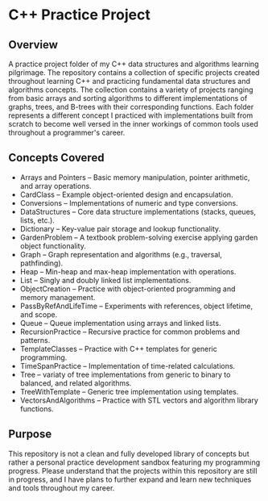 # C++ Practice Project

## Overview
A practice project folder of my C++ data structures and algorithms learning pilgrimage. The repository contains a collection of specific projects created throughout learning C++
and practicing fundamental data structures and algorithms concepts. The collection contains a variety of projects ranging from basic arrays and sorting algorithms to 
different implementations of graphs, trees, and B-trees with their corresponding functions. Each folder represents a different concept I practiced with implementations built from
scratch to become well versed in the inner workings of common tools used throughout a programmer's career.

## Concepts Covered
* Arrays and Pointers – Basic memory manipulation, pointer arithmetic, and array operations.
* CardClass – Example object-oriented design and encapsulation.
* Conversions – Implementations of numeric and type conversions.
* DataStructures – Core data structure implementations (stacks, queues, lists, etc.).
* Dictionary – Key-value pair storage and lookup functionality.
* GardenProblem – A textbook problem-solving exercise applying garden object functionality.
* Graph – Graph representation and algorithms (e.g., traversal, pathfinding).
* Heap – Min-heap and max-heap implementation with operations.
* List – Singly and doubly linked list implementations.
* ObjectCreation – Practice with object-oriented programming and memory management.
* PassByRefAndLifeTime – Experiments with references, object lifetime, and scope.
* Queue – Queue implementation using arrays and linked lists.
* RecursionPractice – Recursive practice for common problems and patterns.
* TemplateClasses – Practice with C++ templates for generic programming.
* TimeSpanPractice – Implementation of time-related calculations.
* Tree – variaty of tree implementations from generic to binary to balanced, and related algorithms.
* TreeWithTemplate – Generic tree implementation using templates.
* VectorsAndAlgorithms – Practice with STL vectors and algorithm library functions.

## Purpose
This repository is not a clean and fully developed library of concepts but rather a personal practice development sandbox featuring my programming progress. Please understand that
the projects within this repository are still in progress, and I have plans to further expand and learn new techniques and tools throughout my career.

